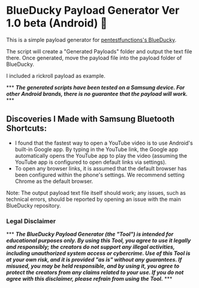 # BlueDucky Payload Generator Ver 1.0 beta (Android) 🦆

This is a simple payload generator for [pentestfunctions's BlueDucky](https://github.com/pentestfunctions/BlueDucky).

The script will create a "Generated Payloads" folder and output the text file there. Once generated, move the payload file into the payload folder of BlueDucky.

I included a rickroll payload as example.

*** ***The generated scripts have been tested on a Samsung device. For other Android brands, there is no guarantee that the payload will work.*** ***	

## Discoveries I Made with Samsung Bluetooth Shortcuts:
- I found that the fastest way to open a YouTube video is to use Android's built-in Google app. By typing in the YouTube link, the Google app automatically opens the YouTube app to play the video (assuming the YouTube app is configured to open default links via settings).
- To open any browser links, it is assumed that the default browser has been configured within the phone's settings. We recommend setting Chrome as the default browser.

Note:
The output payload text file itself should work; any issues, such as technical errors, should be reported by opening an issue with the main BlueDucky repository.


### Legal Disclaimer

*** ***The BlueDucky Payload Generator (the "Tool") is intended for educational purposes only. By using this Tool, you agree to use it legally and responsibly; the creators do not support any illegal activities, including unauthorized system access or cybercrime. Use of this Tool is at your own risk, and it is provided "as is" without any guarantees. If misused, you may be held responsible, and by using it, you agree to protect the creators from any claims related to your use. If you do not agree with this disclaimer, please refrain from using the Tool.*** ***	
